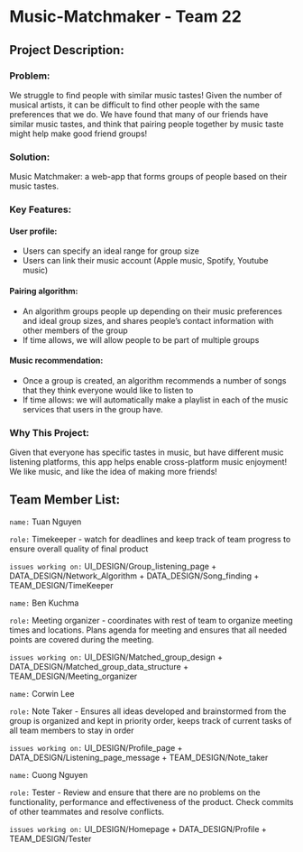 # Music-Matchmaker - Team 22

## Project Description:

### Problem:

We struggle to find people with similar music tastes! Given the number of musical artists, it can be difficult to find other people with the same preferences that we do. We have found that many of our friends have similar music tastes, and think that pairing people together by music taste might help make good friend groups!

### Solution:

Music Matchmaker: a web-app that forms groups of people based on their music tastes.

### Key Features:

#### User profile:
- Users can specify an ideal range for group size
- Users can link their music account (Apple music, Spotify, Youtube music)

#### Pairing algorithm:
- An algorithm groups people up depending on their music preferences and ideal group sizes, and shares people’s contact information with other members of the group
- If time allows, we will allow people to be part of multiple groups

#### Music recommendation:
- Once a group is created, an algorithm recommends a number of songs that they think everyone would like to listen to
- If time allows: we will automatically make a playlist in each of the music services that users in the group have.

### Why This Project:

Given that everyone has specific tastes in music, but have different music listening platforms, this app helps enable cross-platform music enjoyment! We like music, and like the idea of making more friends!


## Team Member List:
`name:` Tuan Nguyen

`role:` Timekeeper - watch for deadlines and keep track of team progress to ensure overall quality of final product

`issues working on:` UI_DESIGN/Group_listening_page + DATA_DESIGN/Network_Algorithm + DATA_DESIGN/Song_finding + TEAM_DESIGN/TimeKeeper

`name:` Ben Kuchma

`role:` Meeting organizer - coordinates with rest of team to organize meeting times and locations. Plans agenda for meeting and ensures that all needed points are covered during the meeting.

`issues working on:` UI_DESIGN/Matched_group_design + DATA_DESIGN/Matched_group_data_structure + TEAM_DESIGN/Meeting_organizer


`name:` Corwin Lee

`role:` Note Taker - Ensures all ideas developed and brainstormed from the group is organized and kept in priority order, keeps track of current tasks of all team members to stay in order

`issues working on:` UI_DESIGN/Profile_page + DATA_DESIGN/Listening_page_message + TEAM_DESIGN/Note_taker

`name:` Cuong Nguyen

`role:` Tester - Review and ensure that there are no problems on the functionality, performance and effectiveness of the product. Check commits of other teammates and resolve conflicts.

`issues working on:` UI_DESIGN/Homepage + DATA_DESIGN/Profile + TEAM_DESIGN/Tester
